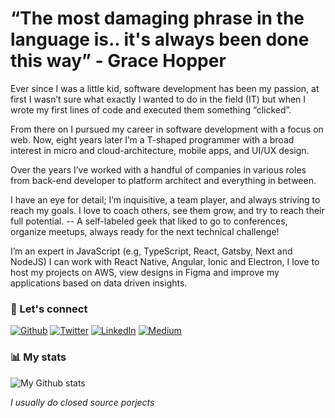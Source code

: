 <h1>
  “The most damaging phrase in the language is.. it's always been done this way” - Grace Hopper
</h1>

<p>
Ever since I was a little kid, software development has been my passion, at first I wasn’t
sure what exactly I wanted to do in the field (IT) but when I wrote my first lines of code
and executed them something “clicked”.
  
From there on I pursued my career in software development with a focus on web. Now,
eight years later I’m a T-shaped programmer with a broad interest in micro and
cloud-architecture, mobile apps, and UI/UX design.
  
Over the years I’ve worked with a handful of companies in various roles from back-end
developer to platform architect and everything in between.
  
I have an eye for detail; I’m inquisitive, a team player, and always striving to reach my
goals. I love to coach others, see them grow, and try to reach their full potential. -- A
self-labeled geek that liked to go to conferences, organize meetups, always ready for
the next technical challenge!
  
I’m an expert in JavaScript (e.g, TypeScript, React, Gatsby, Next and NodeJS) I can work
with React Native, Angular, Ionic and Electron, I love to host my projects on AWS, view
designs in Figma and improve my applications based on data driven insights.
</p>

<h3>🔌 Let's connect</h3>
<p>
  <a href="https://github.com/0x1ad2" target="_blank"
    ><img
      alt="Github"
      src="https://img.shields.io/badge/GitHub-%2312100E.svg?&style=for-the-badge&logo=Github&logoColor=white"
  /></a>
  <a href="https://twitter.com/0x1ad2" target="_blank"
    ><img
      alt="Twitter"
      src="https://img.shields.io/badge/twitter-%231DA1F2.svg?&style=for-the-badge&logo=twitter&logoColor=white"
  /></a>
  <a href="https://www.linkedin.com/in/dbbruijn/" target="_blank"
    ><img
      alt="LinkedIn"
      src="https://img.shields.io/badge/linkedin-%230077B5.svg?&style=for-the-badge&logo=linkedin&logoColor=white"
  /></a>
  <a href="https://medium.com/@0x1AD2" target="_blank"
    ><img
      alt="Medium"
      src="https://img.shields.io/badge/medium-%2312100E.svg?&style=for-the-badge&logo=medium&logoColor=white"
  /></a>
</p>
<h3>📊 My stats</h3>

![My Github
stats](https://github-readme-stats.vercel.app/api/?username=0x1ad2&show_icons=true&title_color=fff&icon_color=ffffff&text_color=ffffff&bg_color=972469)

<i>I usually do closed source porjects</i>
